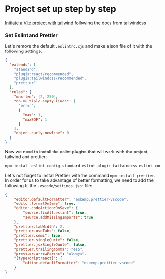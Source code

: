 # Project set up step by step

[Initiate a Vite project with tailwind](https://tailwindcss.com/docs/guides/vite) following the docs from tailwindcss

### Set Eslint and Prettier

Let's remove the default `.eslintrc.cjs` and make a json file of it with the following settings:

```json
{
  "extends": [
    "standard",
    "plugin:react/recommended",
    "plugin:tailwindcss/recommended",
    "prettier"
  ],
  "rules": {
    "max-len": [2, 250],
    "no-multiple-empty-lines": [
      "error",
      {
        "max": 1,
        "maxEOF": 1
      }
    ],
    "object-curly-newline": 0
  }
}
```

Now we need to install the eslint plugins that will work with the project, tailwind and prettier:

```bash
npm install eslint-config-standard eslint-plugin-tailwindcss eslint-config-prettier
```

Let's not forget to install Prettier with the command `npm install prettier`. In order for us to take advantage of better formatting, we need to add the following to the `.vscode/settings.json` file:

```json
{
    "editor.defaultFormatter": "esbenp.prettier-vscode",
    "editor.formatOnSave": true,
    "editor.codeActionsOnSave": {
        "source.fixAll.eslint": true,
        "source.addMissingImports": true
    },
    "prettier.tabWidth": 2,
    "prettier.useTabs": false,
    "prettier.semi": true,
    "prettier.singleQuote": false,
    "prettier.jsxSingleQuote": false,
    "prettier.trailingComma": "es5",
    "prettier.arrowParens": "always",
    "[typescriptreact]": {
        "editor.defaultFormatter": "esbenp.prettier-vscode"
    }
}
```